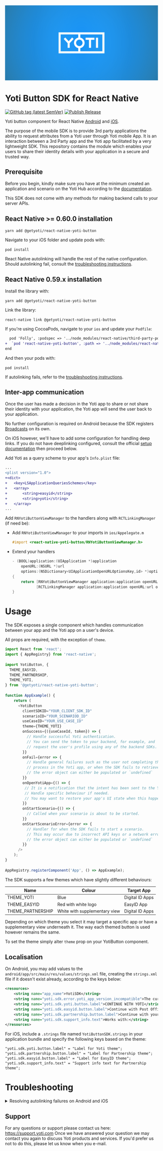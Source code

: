 ![YotiBanner](./yoti_banner.png)

# Yoti Button SDK for React Native

[![GitHub tag (latest SemVer)](https://img.shields.io/github/v/tag/getyoti/react-native-sdk-button?label=latest%20release)](https://github.com/getyoti/react-native-sdk-button/releases) [![Publish Release](https://github.com/getyoti/react-native-sdk-button/workflows/Publish%20Release/badge.svg)](https://github.com/getyoti/react-native-sdk-button/actions?query=workflow%3A%22Publish+Release%22)

Yoti button component for React Native [Android]([https://github.com/getyoti/android-sdk-button](https://github.com/getyoti/android-sdk-button)) and [iOS]([https://github.com/getyoti/ios-sdk-button](https://github.com/getyoti/ios-sdk-button)).

The purpose of the mobile SDK is to provide 3rd party applications the ability to request attributes from a Yoti user through Yoti mobile App. It is an interaction between a 3rd Party app and the Yoti app facilitated by a very lightweight SDK. This repository contains the module which enables your users to share their identity details with your application in a secure and trusted way.

## Prerequisite

Before you begin, kindly make sure you have at the minimum created an application and scenario on the Yoti Hub according to the [documentation](https://developers.yoti.com/yoti/getting-started-hub).

This SDK does not come with any methods for making backend calls to your server APIs.

## React Native >= 0.60.0 installation

`yarn add @getyoti/react-native-yoti-button`

Navigate to your iOS folder and update pods with:

`pod install`

React Native autolinking will handle the rest of the native configuration. Should autolinking fail, consult the [troubleshooting instructions](#troubleshooting).

## React Native 0.59.x installation

Install the library with:

`yarn add @getyoti/react-native-yoti-button`

Link the library:

`react-native link @getyoti/react-native-yoti-button`

If you're using CocoaPods, navigate to your `ios` and update your `Podfile`:

```diff
  pod 'Folly', :podspec => '../node_modules/react-native/third-party-podspecs/Folly.podspec'
+  `pod 'react-native-yoti-button', :path => '../node_modules/react-native-yoti-button/react-native-yoti-button.podspec'`
end
```

And then your pods with:

`pod install`

If autolinking fails, refer to the [troubleshooting instructions](#troubleshooting).

## Inter-app communication

Once the user has made a decision in the Yoti app to share or not share their identity with your application, the Yoti app will send the user back to your application.

No further configuration is required on Android because the SDK registers [Broadcasts](https://developer.android.com/guide/components/broadcasts) on its own.

On iOS however, we'll have to add some configuration for handling deep links. If you do not have deeplinking configured, consult the official [setup documentation](https://reactnative.dev/docs/linking) then proceed below.

Add Yoti as a query scheme to your app's `Info.plist` file:

```diff
...
<plist version="1.0">
+<dict>
+	<key>LSApplicationQueriesSchemes</key>
+	<array>
+  		<string>easyid</string>
+  		<string>yoti</string>
+	</array>
...
```

Add `RNYotiButtonViewManager` to the handlers along with `RCTLinkingManager` (if need be):

- Add `RNYotiButtonViewManager` to your imports in `ios/Appelegate.m`

  ```objective-c
  #import <react-native-yoti-button/RNYotiButtonViewManager.h>
  ```

- Extend your handlers

  ```objective-c
  - (BOOL)application:(UIApplication *)application
      openURL:(NSURL *)url
      options:(NSDictionary<UIApplicationOpenURLOptionsKey,id> *)options
  {
      return [RNYotiButtonViewManager application:application openURL:url options:options] ||
             [RCTLinkingManager application:application openURL:url options:options];
  }
   ```

# Usage

The SDK exposes a single component which handles communication between your app and the Yoti app on a user's device.

All props are required, with the exception of `theme`.

```javascript
import React from 'react';
import { AppRegistry} from 'react-native';

import YotiButton, {
  THEME_EASYID,
  THEME_PARTNERSHIP,
  THEME_YOTI,
} from '@getyoti/react-native-yoti-button';

function AppExample() {
    return (
      <YotiButton
        clientSDKID="YOUR_CLIENT_SDK_ID"
        scenarioID="YOUR_SCENARIOD_ID"
        useCaseID="YOUR_USE_CASE_ID"
        theme={THEME_YOTI}
        onSuccess={({useCaseId, token}) => {
          // Handle successful Yoti authentication.
          // You can send the token to your backend, for example, and
          // request the user's profile using any of the backend SDKs.
        }}
        onFail={error => {
          // Handle general failures such as the user not completing the Share
          // process in the Yoti app, or when the SDK fails to retrieve a useCaseID and token
          // the error object can either be populated or `undefined`
        }}
        onOpenYotiApp={() => {
         // It is a notification that the intent has been sent to the Yoti app.
         // Handle specific behaviour if needed.
         // You may want to restore your app's UI state when this happens.
        }}
        onStartScenario={() => {
          // Called when your scenario is about to be started.
        }}
        onStartScenarioError={error => {
          // Handler for when the SDK fails to start a scenario.
          // This may occur due to incorrect API keys or a network error.
          // the error object can either be populated or `undefined`
        }}
      />
    );
}

AppRegistry.registerComponent('App', () => AppExample);
```

The SDK supports a few themes which have slightly different behaviours:

|Name              |Colour                         |Target App     |
|------------------|-------------------------------|---------------|
|THEME_YOTI        |Blue                           |Digital ID Apps|
|THEME_EASYID      |Red with white logo            |EasyID App     |
|THEME_PARTNERSHIP |White with supplementary view  |Digital ID Apps|

Depending on which theme you select it may target a specific app or have a supplementary view underneath it.
The way each themed button is used however remains the same.

To set the theme simply alter `theme` prop on your YotiButton component.

## Localisation
On Android, you may add values to the `android/app/src/main/res/values/strings.xml` file, creating the `strings.xml` file if it doesn't exist already, according to the keys below:

```xml
<resources>
    <string name="app_name">YotiSDK</string>
    <string name="yoti.sdk.error.yoti_app_version_incompatible">The current Yoti app installed is not compatible, please update your Yoti app.</string>
    <string name="yoti.sdk.yoti.button.label">CONTINUE WITH YOTI</string>
    <string name="yoti.sdk.easyid.button.label">Continue with Post Office EasyID</string>
    <string name="yoti.sdk.partnership.button.label">Continue with your Digital ID</string>
    <string name="yoti.sdk.support_info.text">Works with:</string>
</resources>
```

For iOS, include a `.strings` file named `YotiButtonSDK.strings` in your application bundle and specify the following keys based on the theme:

```
"yoti.sdk.yoti.button.label" = "Label for Yoti theme";
"yoti.sdk.partnership.button.label" = "Label for Partnership theme";
"yoti.sdk.easyid.button.label" = "Label for EasyID theme";
"yoti.sdk.support_info.text" = "Support info text for Partnership theme";
```

# Troubleshooting

<details>
	<summary>Resolving autolinking failures on Android and iOS</summary>


### iOS

Linker errors pertaining to Swift libraries such as `swiftFoundation` can be resolved with one or more of the solutions mentioned [in this oft-quoted StackOverflow discussion](https://stackoverflow.com/questions/52536380/why-linker-link-static-libraries-with-errors-ios), depending on your React Native version and project setup.

### Android

Android linking is performed in 3 steps:

#### android/settings.gradle

Add the following to your settings.gradle file as a new entry before the last line which has `include ':app'`:

```diff
+   include ':react-native-yoti-button'
+   project(':react-native-yoti-button').projectDir = new
+   File(rootProject.projectDir, '../node_modules/react-native-yoti-button/src/android')

    include ':app'
```

#### android/app/build.gradle

Find the `dependencies` block in your build.gradle file and add `implementation project(':react-native-yoti-button')`:

```diff
dependencies {
   ...
+   implementation project(':react-native-yoti-button')
}
```


#### android/app/src/main/java/..../MainApplication.java

Add an import for the package:

```diff
import android.app.Application;
import com.facebook.react.ReactApplication;
+ import com.yoti.reactnative.RNYotiButtonPackage;
```

Find the `getPackages` function and add `new RNYotiButtonPackage()` to the list of packages.

```diff
@Override
protected List<ReactPackage> getPackages() {
    return Arrays.<ReactPackage>asList(
        new MainReactPackage(),
+       new RNYotiButtonPackage(),
        ...
```

</details>

## Support
For any questions or support please contact us here: https://support.yoti.com
Once we have answered your question we may contact you again to discuss Yoti products and services. If you'd prefer us not to do this, please let us know when you e-mail.
